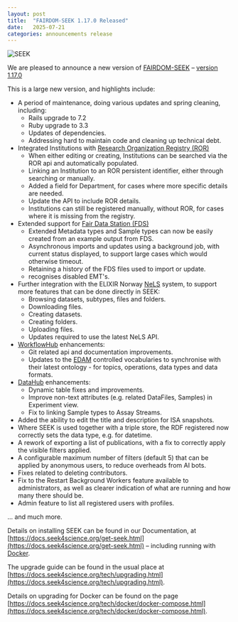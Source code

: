 ```yaml
---
layout: post
title:  "FAIRDOM-SEEK 1.17.0 Released"
date:   2025-07-21
categories: announcements release
---
```


![SEEK](/images/logo/fairdom-seek-logo-horiz.svg)

We are pleased to announce a new version of [FAIRDOM-SEEK](/products/seek/) – [version 1.17.0](https://docs.seek4science.org/tech/releases/#version-1170)

This is a large new version, and highlights include:

* A period of maintenance, doing various updates and spring cleaning, including:
  * Rails upgrade to 7.2
  * Ruby upgrade to 3.3
  * Updates of dependencies.
  * Addressing hard to maintain code and cleaning up technical debt.
* Integrated Institutions with [Research Organization Registry (ROR)](https://ror.org/)
  * When either editing or creating, Institutions can be searched via the ROR api and automatically populated.
  * Linking an Institution to an ROR persistent identifier, either through searching or manually.
  * Added a field for Department, for cases where more specific details are needed.
  * Update the API to include ROR details.
  * Institutions can still be registered manually, without ROR, for cases where it is missing from the registry.
* Extended support for [Fair Data Station (FDS)](https://fairds.fairbydesign.nl/)
  * Extended Metadata types and Sample types can now be easily created from an example output from FDS.
  * Asynchronous imports and updates using a background job, with current status displayed, to support large cases which would otherwise timeout.
  * Retaining a history of the FDS files used to import or update.
  * recognises disabled EMT's.
* Further integration with the ELIXIR Norway [NeLS](https://elixir.no/Services-bak/nels) system, to support more features that can be done directly in SEEK:
  * Browsing datasets, subtypes, files and folders.
  * Downloading files.
  * Creating datasets.
  * Creating folders.
  * Uploading files.
  * Updates required to use the latest NeLS API.
* [WorkflowHub](https://about.workflowhub.eu/) enhancements:
  * Git related api and documentation improvements.
  * Updates to the [EDAM](https://edamontology.org/page) controlled vocabularies to synchronise with their latest ontology - for topics, operations, data types and data formats.
* [DataHub](https://fair-dom.org/fairdom-in-use/Datahub) enhancements:
  * Dynamic table fixes and improvements.
  * Improve non-text attributes (e.g. related DataFiles, Samples) in Experiment view.
  * Fix to linking Sample types to Assay Streams.
* Added the ability to edit the title and description for ISA snapshots.
* Where SEEK is used together with a triple store, the RDF registered now correctly sets the data type, e.g. for datetime.
* A rework of exporting a list of publications, with a fix to correctly apply the visible filters applied.
* A configurable maximum number of filters (default 5) that can be applied by anonymous users, to reduce overheads from AI bots.
* Fixes related to deleting contributors.
* Fix to the Restart Background Workers feature available to administrators, as well as clearer indication of what are running and how many there should be.
* Admin feature to list all registered users with profiles.


... and much more.

Details on installing SEEK can be found in our Documentation, at [https://docs.seek4science.org/get-seek.html](https://docs.seek4science.org/get-seek.html) – including running with [Docker](https://www.docker.com/).

The upgrade guide can be found in the usual place at [https://docs.seek4science.org/tech/upgrading.html](https://docs.seek4science.org/tech/upgrading.html).

Details on upgrading for Docker can be found on the page [https://docs.seek4science.org/tech/docker/docker-compose.html](https://docs.seek4science.org/tech/docker/docker-compose.html).